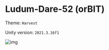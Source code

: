 # Ludum-Dare-52 (orBIT)

Theme: `Harvest`

Unity version: `2021.3.16f1`

![img](https://static.jam.host/raw/fe3/21/z/55cec.gif)
